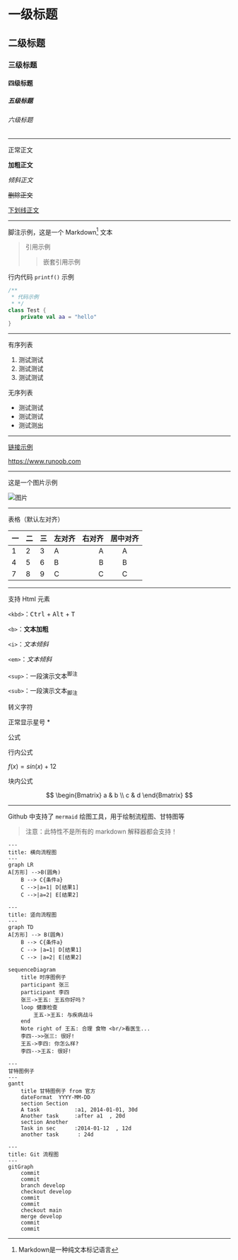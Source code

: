 # 一级标题
## 二级标题
### 三级标题
#### 四级标题
##### 五级标题
###### 六级标题

---

正常正文

**加粗正文**

*倾斜正文*

~~删除正文~~

<u>下划线正文</u>


---

脚注示例，这是一个 Markdown[^1] 文本

> 引用示例
> > 嵌套引用示例

行内代码 `printf()` 示例

```kotlin
/**
 * 代码示例
 * */
class Test {
    private val aa = "hello"
}
```
---

有序列表

1. 测试测试
2. 测试测试
3. 测试测试

无序列表

- 测试测试
- 测试测试
- 测试测出


---

[链接示例](https://www.baidu.com)

<https://www.runoob.com>

---

这是一个图片示例

![图片](https://img.shields.io/badge/Markdown-%E6%B5%8B%E8%AF%95%E5%9B%BE%E7%89%87-green)

---

表格（默认左对齐）

| 一 | 二 | 三 | 左对齐 | 右对齐 | 居中对齐 |
| - | - | - | :- | -: | :-: |
| 1 | 2 | 3 | A | A | A |
| 4 | 5 | 6 | B | B | B |
| 7 | 8 | 9 | C | C | C |

---
支持 Html 元素

`<kbd>`：<kbd>Ctrl</kbd> + <kbd>Alt</kbd> + <kbd>T</kbd>

`<b>`：<b>文本加粗</b>

`<i>`：<i>文本倾斜</i>

`<em>`：<em>文本倾斜</em>

`<sup>`：一段演示文本<sup>脚注</sup>

`<sub>`：一段演示文本<sub>脚注</sub>

转义字符 

正常显示星号 \*

公式

行内公式

$f(x) = sin(x) + 12$

块内公式

$$
\begin{Bmatrix}
   a & b \\
   c & d
\end{Bmatrix}
$$

---
Github 中支持了 `mermaid` 绘图工具，用于绘制流程图、甘特图等

> 注意：此特性不是所有的 markdown 解释器都会支持！

```mermaid
---
title: 横向流程图
---
graph LR
A[方形] -->B(圆角)
    B --> C{条件a}
    C -->|a=1| D[结果1]
    C -->|a=2| E[结果2]
```

```mermaid
---
title: 竖向流程图
---
graph TD
A[方形] --> B(圆角)
    B --> C{条件a}
    C --> |a=1| D[结果1]
    C --> |a=2| E[结果2]
```

```mermaid
sequenceDiagram
    title 时序图例子
    participant 张三
    participant 李四
    张三->王五: 王五你好吗？
    loop 健康检查
        王五->王五: 与疾病战斗
    end
    Note right of 王五: 合理 食物 <br/>看医生...
    李四-->>张三: 很好!
    王五->李四: 你怎么样?
    李四-->王五: 很好!
```

```mermaid
---
甘特图例子
---
gantt
    title 甘特图例子 from 官方
    dateFormat  YYYY-MM-DD
    section Section
    A task           :a1, 2014-01-01, 30d
    Another task     :after a1  , 20d
    section Another
    Task in sec      :2014-01-12  , 12d
    another task      : 24d
```
```mermaid
---
title: Git 流程图
---
gitGraph
    commit
    commit
    branch develop
    checkout develop
    commit
    commit
    checkout main
    merge develop
    commit
    commit
```

[^1]: Markdown是一种纯文本标记语言
